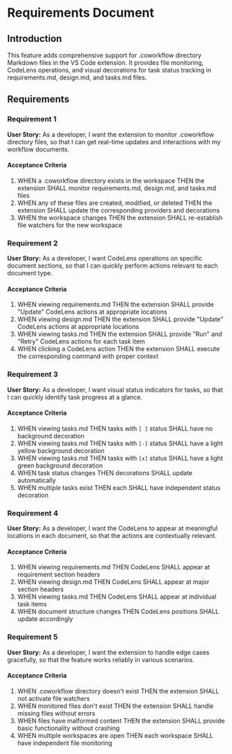 # Requirements Document

## Introduction

This feature adds comprehensive support for .coworkflow directory Markdown files in the VS Code extension. It provides file monitoring, CodeLens operations, and visual decorations for task status tracking in requirements.md, design.md, and tasks.md files.

## Requirements

### Requirement 1

**User Story:** As a developer, I want the extension to monitor .coworkflow directory files, so that I can get real-time updates and interactions with my workflow documents.

#### Acceptance Criteria

1. WHEN a .coworkflow directory exists in the workspace THEN the extension SHALL monitor requirements.md, design.md, and tasks.md files
2. WHEN any of these files are created, modified, or deleted THEN the extension SHALL update the corresponding providers and decorations
3. WHEN the workspace changes THEN the extension SHALL re-establish file watchers for the new workspace

### Requirement 2

**User Story:** As a developer, I want CodeLens operations on specific document sections, so that I can quickly perform actions relevant to each document type.

#### Acceptance Criteria

1. WHEN viewing requirements.md THEN the extension SHALL provide "Update" CodeLens actions at appropriate locations
2. WHEN viewing design.md THEN the extension SHALL provide "Update" CodeLens actions at appropriate locations
3. WHEN viewing tasks.md THEN the extension SHALL provide "Run" and "Retry" CodeLens actions for each task item
4. WHEN clicking a CodeLens action THEN the extension SHALL execute the corresponding command with proper context

### Requirement 3

**User Story:** As a developer, I want visual status indicators for tasks, so that I can quickly identify task progress at a glance.

#### Acceptance Criteria

1. WHEN viewing tasks.md THEN tasks with `[ ]` status SHALL have no background decoration
2. WHEN viewing tasks.md THEN tasks with `[-]` status SHALL have a light yellow background decoration
3. WHEN viewing tasks.md THEN tasks with `[x]` status SHALL have a light green background decoration
4. WHEN task status changes THEN decorations SHALL update automatically
5. WHEN multiple tasks exist THEN each SHALL have independent status decoration

### Requirement 4

**User Story:** As a developer, I want the CodeLens to appear at meaningful locations in each document, so that the actions are contextually relevant.

#### Acceptance Criteria

1. WHEN viewing requirements.md THEN CodeLens SHALL appear at requirement section headers
2. WHEN viewing design.md THEN CodeLens SHALL appear at major section headers
3. WHEN viewing tasks.md THEN CodeLens SHALL appear at individual task items
4. WHEN document structure changes THEN CodeLens positions SHALL update accordingly

### Requirement 5

**User Story:** As a developer, I want the extension to handle edge cases gracefully, so that the feature works reliably in various scenarios.

#### Acceptance Criteria

1. WHEN .coworkflow directory doesn't exist THEN the extension SHALL not activate file watchers
2. WHEN monitored files don't exist THEN the extension SHALL handle missing files without errors
3. WHEN files have malformed content THEN the extension SHALL provide basic functionality without crashing
4. WHEN multiple workspaces are open THEN each workspace SHALL have independent file monitoring
